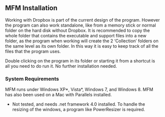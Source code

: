 ## MFM Installation
Working with Dropbox is part of the current design of the program.  However the program can also work standalone, like from a memory stick or normal folder on the hard disk without Dropbox.  It is recommended to copy the whole folder that contains the executable and support files into a new folder, as the program when working will create the 2 ‘Collection’ folders on the same level as its own folder.  In this way it is easy to keep track of all the files that the program uses.

Double clicking on the program in its folder or starting it from a shortcut is all you need to do run it.  No further installation needed.

### System Requirements
MFM runs under Windows XP*, Vista*, Windows 7, and Windows 8.  MFM has also been used on a Mac with Parallels installed.

* Not tested, and needs .net framework 4.0 installed.  To handle the resizing of the windows, a program like PowerResizer is required.
